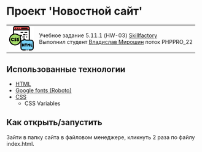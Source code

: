 # Проект 'Новостной сайт'

<table>
  <tr>
    <td>
      <img src="./images/html_css.png"></img>
    </td>
    <td>
      Учебное задание 5.11.1 (HW-03) <a href="https://skillfactory.ru/">Skillfactory</a><br> 
      Выполнил студент <a href="https://github.com/Vlad-Miroshin">Владислав Мирошин</a> поток PHPPRO_22 
    </td>
  </tr>
</table>

## Использованные технологии

- [HTML](https://www.w3.org/TR/2021/SPSD-html52-20210128/)
- [Google fonts (Roboto)](https://fonts.google.com/specimen/Roboto)
- [CSS](https://developer.mozilla.org/ru/docs/Learn/Getting_started_with_the_web/CSS_basics)
  - CSS Variables

## Как открыть/запустить

Зайти в папку сайта в файловом менеджере, кликнуть 2 раза по файлу index.html.
